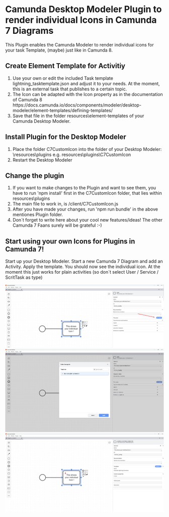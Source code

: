 # Camunda Desktop Modeler Plugin to render individual Icons in Camunda 7 Diagrams
This Plugin enables the Camunda Modeler to render individual icons for your task Template, (maybe) just like in Camunda 8.

## Create Element Template for Activitiy
<ol>
  <li>Use your own or edit the included Task template lightning_tasktemplate.json and adjust it to your needs. At the moment, this is an external task that publishes to a certain topic.</li>
  <li>The Icon can be adapted with the Icon property as in the documentation of Camunda 8 https://docs.camunda.io/docs/components/modeler/desktop-modeler/element-templates/defining-templates/</li>
  <li>Save that file  in the folder resources\element-templates of your Camunda Desktop Modeler.</li>
</ol>

## Install Plugin for the Desktop Modeler
<ol>
  <li>Place the folder C7CustomIcon into the folder of your Desktop Modeler: \resources\plugins e.g. resources\plugins\C7CustomIcon</li>
  <li>Restart the Desktop Modeler</li>
</ol>

## Change the plugin
<ol>
  <li>If you want to make changes to the Plugin and want to see them, you have to run 'npm install' first in the C7CustomIcon folder, that lies within resources\plugins</li>
  <li>The main file to work in, is /client/C7CustomIcon.js</li>
  <li>After you have made your changes, run 'npm run bundle' in the above mentiones Plugin folder.</li>
  <li>Don´t forget to write here about your cool new features/ideas! The other Camunda 7 Faans surely will be grateful :-)</li>
</ol>

## Start using your own Icons for Plugins in Camunda 7!
Start up your Desktop Modeler. Start a new Camunda 7 Diagram and add an Activity. Apply the template. You should now see the individual icon.
At the moment this just works for plain activities (so don´t select User / Service / ScritTask as type)

![Your own Icon in Camunda 7 Activities/Tasks in Desktop Modeler](/1.jpg "Your own Icon in Camunda 7 Activities/Tasks in Desktop Modeler")
![Your own Icon in Camunda 7 Activities/Tasks in Desktop Modeler](/2.jpg "Your own Icon in Camunda 7 Activities/Tasks in Desktop Modeler")
![Your own Icon in Camunda 7 Activities/Tasks in Desktop Modeler](/3.jpg "Your own Icon in Camunda 7 Activities/Tasks in Desktop Modeler")
